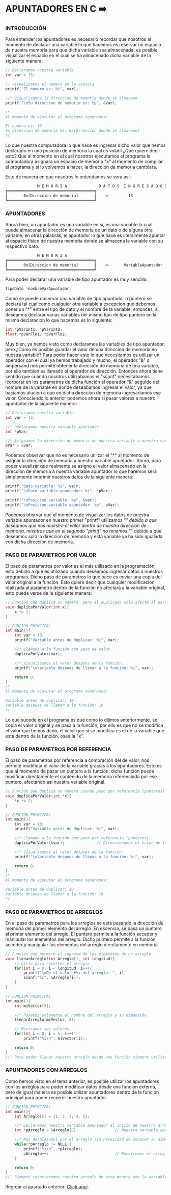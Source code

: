 # APUNTADORES EN C :arrow_right:
### INTRODUCCIÓN
Para entender los apuntadores es necesario recordar que nosotros al momento de declarar una variable lo que hacemos es reservar un espacio de nuestra
memoria para que dicha variable sea almacenada, es posible visualizar el espacio en el cual se ha almacenado dicha variable de la siguiente manera:
```C
// Declaramos nuestra variable
int var = 13;

// Visualizamos el numero en la consola
printf("El numero es: %i", var);

//* Visualizamos la direccion de memoria donde se almaceno
printf("\nSu direccion de memoria es: %p", &var);

/*
Al momento de ejecutar el programa tendremos:

El numero es: 13
Su direccion de memoria es: 0x[Direccion donde se almaceno]
*/
```
Lo que nuestra computadora lo que hace es ingresar dicho valor que hemos declarado en una posición de memoria la cual es volatil ¿Que quiere decir esto?
Que al momento en el cual nosotros ejecutamos el programa la computadora asignara un espacio de memoria "x" al momento de compilar el programa y si lo
volvemos a hacer, la direccion de memoria cambiara.

Esto de manera en que nosotros lo entendamos se vera así:
```txt
              M E M O R I A              D A T O S  I N G R E S A D O S
╔══════════════════════════════════════╗
║       0x[Direccion de memoria]       ║    <-        13
╚══════════════════════════════════════╝
```

### APUNTADORES
Ahora bien, un apuntador es una variable en si, es una variable la cual puede almacenar la dirección de memoria de un dato o de alguna otra variable, en
otras palabras, el apuntador lo que hace es literalmente apuntar al espacio físico de nuestra memoria donde se almacena la variable con su respectivo dato.
```txt
              M E M O R I A
╔══════════════════════════════════════╗
║       0x[Direccion de memoria]       ║    <-      VariableApuntador
╚══════════════════════════════════════╝
```
Para poder declarar una variable de tipo apuntador es muy sencillo:
```C
tipoDato *nombreVarApuntador;
```
Como se puede observar una variable de tipo apuntador o puntero se declara tal cual como cualquier otra variable a excepcion que debemos poner un "*" entre
el tipo de dato y el nombre de la variable, entonces, si deseamos declarar varias variables del mismo tipo de tipo puntero en la misma declaración lo que
hacemos es lo siguiente:
```C
int *pVarInt1, *pVarInt2;
float *pVarFlo1, *pVarFlo2;
```
Muy bien, ya hemos visto como declaramos las variables de tipo apuntador, pero ¿Cómo es posible guardar el valor de una dirección de memoria en nuestra
variable? Para poder hacer esto lo que necesitamos es utilizar un operador con el cual ya hemos trabajado y mucho, el operador "&" o ampersand  nos permite
obtener la dirección de memoria de una variable, por ello tambien es llamado el operador de dirección. Entonces ahora tiene sentido que cuando nosotros
utilizabamos el "scanf" necesitabamos icorporar en los parametros de dicha función el operador "&" seguido del nombre de la variable en donde deseabamos
ingresar el valor, ya que haciamos alución a que en dicha dirección de memoria ingresariamos ese valor. Conociendo lo anterior podemos ahora si pasar
valores a nuestro apuntador de la siguiente manera:
```C
// Declaramos nuestra variable
int var = 13;

//* Declaramos nuestra variable apuntador
int *pVar;

//* Asignamos la dirección de memoria de nuestra variable a nuestra variable apuntador
pVar = &var;
```
Podemos observar que no es necesario utilizar el "*" al momento de asignar la dirección de memoria a nuestra variable apuntador.
Ahora, para poder visualizar que realmente se asigno el valor almacenado en la dirección de memoria a nuestra variable apuntador lo que haremos será
simplemente imprimir nuestros datos de la siguiente manera:
```C
printf("Dato variable: %i", va)r;
printf("\nDato variable apuntador: %i", *pVar);

printf("\nPosicion variable: %p", &var);
printf("\nPosicion variable apuntador: %p", pVar);
```
Podemos obsrvar que al momento de visualizar los datos de nuestra variable apuntador en nuestro primer "printf" utilizamos "*" debido a que deseamos que nos
muestre el valor dentro de nuestra dirección de memoria, mientras que en el segundo "printf" no tenemos "*" debido a que deseamos solo la dirección de memoria
y esta variable ya ha sido igualada con dicha dirección de memoria.

### PASO DE PARAMETROS POR VALOR
El paso de parametros por valor es el más utilizado en la programación, esto debido a que es utilizado cuando deseamos ingresar datos a nuestros programas.
Dicho paso de parametros lo que hace es enviar una copia del valor original a la función. Esto quiere decir que cualquier modificación realizada al parámetro
dentro de la función no afectará a la variable original, esto puede verse de la siguiente manera:
```C
// Función que duplica un número, pero el duplicado solo afecta al parámetro local.
void duplicaPorValor(int x){
    x *= 2;
}

// FUNCION PRINCIPAL
int main(){
    int var = 10;
    printf("Variable antes de duplicar: %i", var);

    //* Llamada a la función con paso de valor.
    duplicaPorValor(var);

    //* Visualizamos el valor despues de la función.
    printf("\nVariable despues de llamar a la función: %i", var);

    return 0;
}
/*
Al momento de ejecutar el programa tendremos:

Variable antes de duplicar: 10
Variable despues de llamar a la función: 10
*/
```
Lo que sucede en el programa es que como lo dijimos anteriormente, se copia el valor original y se pasa a la función, por ello es que no se modifica el valor
que hemos dado, el valor que si se modifica es el de la variable que esta dentro de la función, osea la "x".

### PASO DE PARAMETROS POR REFERENCIA
El paso de parametros por referencia a compración del de valor, nos permite modificar el valor de la variable gracias a los apuntadores. Esto es que al momento
de pasar un puntero a la función, dicha función puede mosificar directamente el contenido de la memoria referenciada por ese puntero, afectando así nuestra
variable original.
```C
// Función que duplica un número usando paso por referencia (punteros)
void duplicaPorValor(int *x){
    *x *= 2;
}

// FUNCION PRINCIPAL
int main(){
    int var = 10;
    printf("Variable antes de duplicar: %i", var);

    //* Llamada a la función con paso por referencia (punteros)
    duplicaPorValor(&var);              // Direccionamos el valor de la operacion a la dirección de memoria de la variable

    //* Visualizamos el valor despues de la función.
    printf("\nVariable despues de llamar a la función: %i", var);

    return 0;
}
/*
Al momento de ejecutar el programa tendremos:

Variable antes de duplicar: 10
Variable despues de llamar a la función: 10
*/
```

### PASO DE PARAMETROS DE ARREGLOS
En el paso de parametros para los arreglos se está pasando la dirección de memoria del primer elemento del arreglo. En escencia, se pasa un puntero al primer
elemento del arreglo. El puntero permite a la función acceder y manipular los elementos del arreglo. Dicho puntero permite a la función acceder y manipular los
elementos del arreglo directamente en memoria.
```C
// Función que permite el ingreso de los elementos de un arreglo
void llenarArreglo(int Arreglo[], int longitud){
    // Ciclo para recorrer el arreglo
    for(int i = 0; i < longitud; i++){
        printf("\nDe el valor #%i del arreglo: ", i);
        scanf("%i", &Arreglo[i]);
    }
}

// FUNCION PRINCIPAL
int main(){
    int miVector[5];

    //* Pasamos solamente el nombre del arreglo y su dimensión.
    llenarArreglo(miVector, 5);

    // Mostramos sus valores.
    for(int i = 0; i < 5; i++)
        printf("%i\n", miVector[i]);

    return 0;
}
//! Para poder llenar nuestro arreglo desde una función siempre utilizaremos el paso de parametros por referencia.
```
### APUNTADORES CON ARREGLOS
Como hemos visto en el tema anterior, es posible utilizar los apuntadores con los arreglos para poder modificar datos desde una función externa, pero de igual
manera es posible utilizar apuntadores dentro de la función principal para poder recorrer nuestro apuntador.
```C
// FUNCION PRINCIPAL
int main(){
    int Arreglo[5] = {1, 2, 3, 4, 5};

    //* Declaramos nuestra variable apuntador al inicio de nuestro arreglo
    int *pArreglo = &Arreglo[0];                // Nuestra variable apuntador esta siendo igualada a la dirección de memoria del primer valor

    //* Nos desplazamos por el arreglo sin necesidad de conocer su dimensión.
    while(*pArreglo != NULL){
        printf("%i\n", *pArreglo);
        pArreglo++;                             // Recorremos el arreglo posición por posición.
    }

    return 0;
}
//! Siempre recorreremos nuestro arreglo de esta manera con la variable apuntador.
```

Regrear al apartado anterior: <a href="../00 - INTERMEDIO.md">Click aquí</a>.